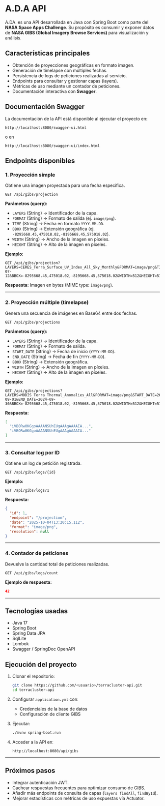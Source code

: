 # A.D.A API

A.DA. es una API desarrollada en Java con Spring Boot como parte del **NASA Space Apps Challenge**. Su propósito es consumir y exponer datos de **NASA GIBS (Global Imagery Browse Services)** para visualización y análisis.

## Características principales

* Obtención de proyecciones geográficas en formato imagen.
* Generación de timelapse con múltiples fechas.
* Persistencia de logs de peticiones realizadas al servicio.
* Endpoints para consultar y gestionar capas (layers).
* Métricas de uso mediante un contador de peticiones.
* Documentación interactiva con **Swagger**.

## Documentación Swagger

La documentación de la API está disponible al ejecutar el proyecto en:

```
http://localhost:8080/swagger-ui.html
```

o en

```
http://localhost:8080/swagger-ui/index.html
```

## Endpoints disponibles

### 1. Proyección simple

Obtiene una imagen proyectada para una fecha específica.

```http
GET /api/gibs/projection
```

**Parámetros (query):**

* `LAYERS` (String) → Identificador de la capa.
* `FORMAT` (String) → Formato de salida (ej. `image/png`).
* `TIME` (String) → Fecha en formato `YYYY-MM-DD`.
* `BBOX` (String) → Extensión geográfica (ej. `-8295668.45,475018.02,-8195668.45,575018.02`).
* `WIDTH` (String) → Ancho de la imagen en píxeles.
* `HEIGHT` (String) → Alto de la imagen en píxeles.

**Ejemplo:**

```
GET /api/gibs/projection?LAYERS=CERES_Terra_Surface_UV_Index_All_Sky_Monthly&FORMAT=image/png&TIME=2000-07-12&BBOX=-8295668.45,475018.02,-8195668.45,575018.02&WIDTH=512&HEIGHT=512
```

**Respuesta:**
Imagen en bytes (MIME type: `image/png`).

---

### 2. Proyección múltiple (timelapse)

Genera una secuencia de imágenes en Base64 entre dos fechas.

```http
GET /api/gibs/projections
```

**Parámetros (query):**

* `LAYERS` (String) → Identificador de la capa.
* `FORMAT` (String) → Formato de salida.
* `START_DATE` (String) → Fecha de inicio (`YYYY-MM-DD`).
* `END_DATE` (String) → Fecha de fin (`YYYY-MM-DD`).
* `BBOX` (String) → Extensión geográfica.
* `WIDTH` (String) → Ancho de la imagen en píxeles.
* `HEIGHT` (String) → Alto de la imagen en píxeles.

**Ejemplo:**

```
GET /api/gibs/projections?LAYERS=MODIS_Terra_Thermal_Anomalies_All&FORMAT=image/png&START_DATE=2024-09-01&END_DATE=2024-09-30&BBOX=-8295668.45,475018.02,-8195668.45,575018.02&WIDTH=512&HEIGHT=512
```

**Respuesta:**

```json
[
  "iVBORw0KGgoAAAANSUhEUgAAAgAAAAIA...",
  "iVBORw0KGgoAAAANSUhEUgAAAgAAAAIA..."
]
```

---

### 3. Consultar log por ID

Obtiene un log de petición registrada.

```http
GET /api/gibs/logs/{id}
```

**Ejemplo:**

```
GET /api/gibs/logs/1
```

**Respuesta:**

```json
{
  "id": 1,
  "endpoint": "/projection",
  "date": "2025-10-04T13:20:15.112",
  "format": "image/png",
  "resolution": null
}
```

---

### 4. Contador de peticiones

Devuelve la cantidad total de peticiones realizadas.

```http
GET /api/gibs/logs/count
```

**Ejemplo de respuesta:**

```json
42
```

---

## Tecnologías usadas

* Java 17
* Spring Boot
* Spring Data JPA
* SqlLite
* Lombok
* Swagger / SpringDoc OpenAPI

## Ejecución del proyecto

1. Clonar el repositorio:

   ```bash
   git clone https://github.com/<usuario>/terracluster-api.git
   cd terracluster-api
   ```

2. Configurar `application.yml` con:

   * Credenciales de la base de datos
   * Configuración de cliente GIBS

3. Ejecutar:

   ```bash
   ./mvnw spring-boot:run
   ```

4. Acceder a la API en:

   ```
   http://localhost:8080/api/gibs
   ```

---

## Próximos pasos

* Integrar autenticación JWT.
* Cachear respuestas frecuentes para optimizar consumo de GIBS.
* Añadir más endpoints de consulta de capas (`layers findAll`, `findById`).
* Mejorar estadísticas con métricas de uso expuestas vía Actuator.
